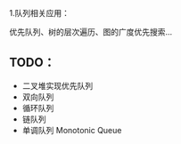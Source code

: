 1.队列相关应用：

优先队列、树的层次遍历、图的广度优先搜索...

## TODO：

* 二叉堆实现优先队列
* 双向队列
* 循环队列
* 链队列
* 单调队列 Monotonic Queue
